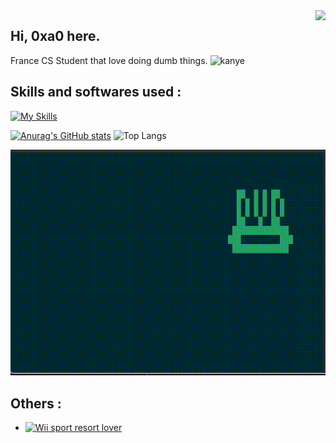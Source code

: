 
<img align="right" height="200" src="https://static.wikia.nocookie.net/minecraft_gamepedia/images/2/22/End_Gateway.gif/revision/latest?cb=20201207133305"/>


## Hi, 0xa0 here.

France CS Student that love doing dumb things.
![kanye](https://kanye.0xa0.dev/api)


## Skills and softwares used :


[![My Skills](https://skillicons.dev/icons?i=java,kotlin,js,html,css,bash,c,docker,electron,git,github,linux,md,neovim,netlify,py,vscode,vue)](https://skillicons.dev)

[![Anurag's GitHub stats](https://github-readme-stats.vercel.app/api?username=0xA00&theme=dark)](https://github.com/anuraghazra/github-readme-stats)
![Top Langs](https://github-readme-stats.vercel.app/api/top-langs/?username=0xA00&layout=compact&theme=dark)

![dvdBounce](https://github.com/0xA00/DVDlogo-bouncing-C/blob/main/Wsnakegif.gif)
    

## Others :
  
- <a href="https://0xA00.github.io/WiisportResortPage/"> ![Wii sport resort lover](https://img.shields.io/badge/Wii_sport_resort_lover-9cf?style=for-the-badge&logo=wii&logoColor=white)</a>
 
